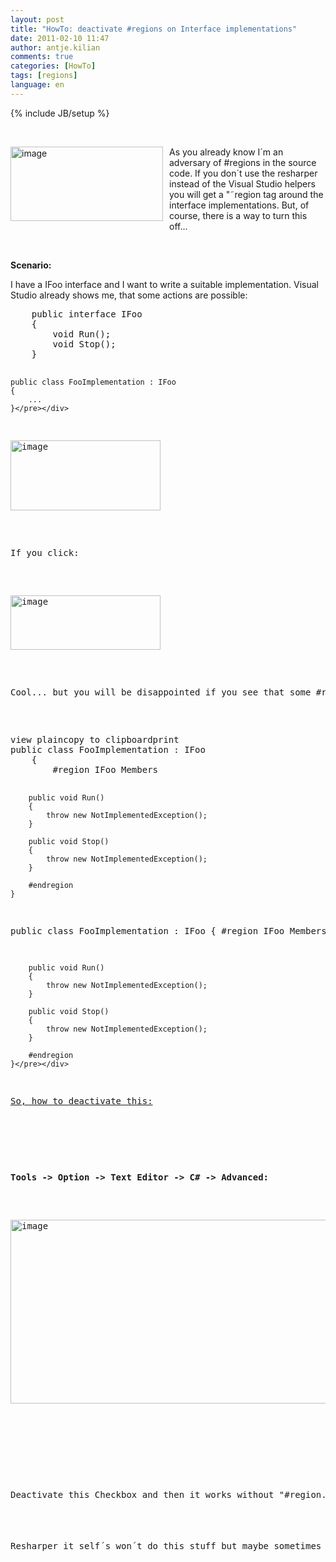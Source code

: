 ```yaml
---
layout: post
title: "HowTo: deactivate #regions on Interface implementations"
date: 2011-02-10 11:47
author: antje.kilian
comments: true
categories: [HowTo]
tags: [regions]
language: en
---
```

{% include JB/setup %}
<p><b></b></p>  <p>&#160;</p>  <p><img style="background-image: none; border-bottom: 0px; border-left: 0px; margin: 0px 10px 10px 0px; padding-left: 0px; padding-right: 0px; border-top: 0px; border-right: 0px; padding-top: 0px" title="image" border="0" alt="image" align="left" src="{{BASE_PATH}}/assets/wp-images-de/image_thumb350.png" width="244" height="119" />As you already know I´m an adversary of #regions in the source code. If you don´t use the resharper instead of the Visual Studio helpers you will get a "˜region tag around the interface implementations. But, of course, there is a way to turn this off...</p>  <p>&#160;</p>  <!--more-->  <p><b>Scenario:</b></p>  <p>I have a IFoo interface and I want to write a suitable implementation. Visual Studio already shows me, that some actions are possible: </p>  <div style="padding-bottom: 0px; margin: 0px; padding-left: 0px; padding-right: 0px; display: inline; float: none; padding-top: 0px" id="scid:812469c5-0cb0-4c63-8c15-c81123a09de7:f285da67-eacc-4575-bf05-a27314b57a18" class="wlWriterEditableSmartContent"><pre name="code" class="c#">    public interface IFoo
    {
        void Run();
        void Stop();
    }

    public class FooImplementation : IFoo
    {
		...
    }</pre></div>

<p><a href="{{BASE_PATH}}/assets/wp-images-en/image121.png"><img style="background-image: none; border-bottom: 0px; border-left: 0px; padding-left: 0px; padding-right: 0px; display: inline; border-top: 0px; border-right: 0px; padding-top: 0px" title="image" border="0" alt="image" src="{{BASE_PATH}}/assets/wp-images-en/image_thumb30.png" width="240" height="112" /></a></p>

<p>If you click:</p>

<p><a href="{{BASE_PATH}}/assets/wp-images-en/image122.png"><img style="background-image: none; border-bottom: 0px; border-left: 0px; padding-left: 0px; padding-right: 0px; display: inline; border-top: 0px; border-right: 0px; padding-top: 0px" title="image" border="0" alt="image" src="{{BASE_PATH}}/assets/wp-images-en/image_thumb31.png" width="240" height="87" /></a></p>

<p>Cool... but you will be disappointed if you see that some #regions are in the code now:</p>

<div style="padding-bottom: 0px; margin: 0px; padding-left: 0px; padding-right: 0px; display: inline; float: none; padding-top: 0px" id="scid:812469c5-0cb0-4c63-8c15-c81123a09de7:59a19218-2a6a-4131-99d9-dfa281c24a4d" class="wlWriterEditableSmartContent"><pre name="code" class="c#">view plaincopy to clipboardprint
public class FooImplementation : IFoo   
    {  
        #region IFoo Members   
  
        public void Run()   
        {   
            throw new NotImplementedException();   
        }   
  
        public void Stop()   
        {   
            throw new NotImplementedException();   
        }  
 
        #endregion   
    }  

public class FooImplementation : IFoo
    {
        #region IFoo Members

        public void Run()
        {
            throw new NotImplementedException();
        }

        public void Stop()
        {
            throw new NotImplementedException();
        }

        #endregion
    }</pre></div>

<p><u>So, how to deactivate this:</u></p>

<p><u></u></p>

<p><b>Tools -&gt; Option -&gt; Text Editor -&gt; C# -&gt; Advanced: </b></p>

<p><a href="{{BASE_PATH}}/assets/wp-images-en/image123.png"><img style="background-image: none; border-bottom: 0px; border-left: 0px; padding-left: 0px; padding-right: 0px; display: inline; border-top: 0px; border-right: 0px; padding-top: 0px" title="image" border="0" alt="image" src="{{BASE_PATH}}/assets/wp-images-en/image_thumb32.png" width="507" height="294" /></a></p>

<p>&#160;</p>

<p>Deactivate this Checkbox and then it works without "#region..." <img style="border-bottom-style: none; border-right-style: none; border-top-style: none; border-left-style: none" class="wlEmoticon wlEmoticon-smile" alt="Smiley" src="{{BASE_PATH}}/assets/wp-images-en/wlEmoticon-smile2.png" /></p>

<p>Resharper it self´s won´t do this stuff but maybe sometimes you accidently click on the assistance of Visual Studio.</p>
